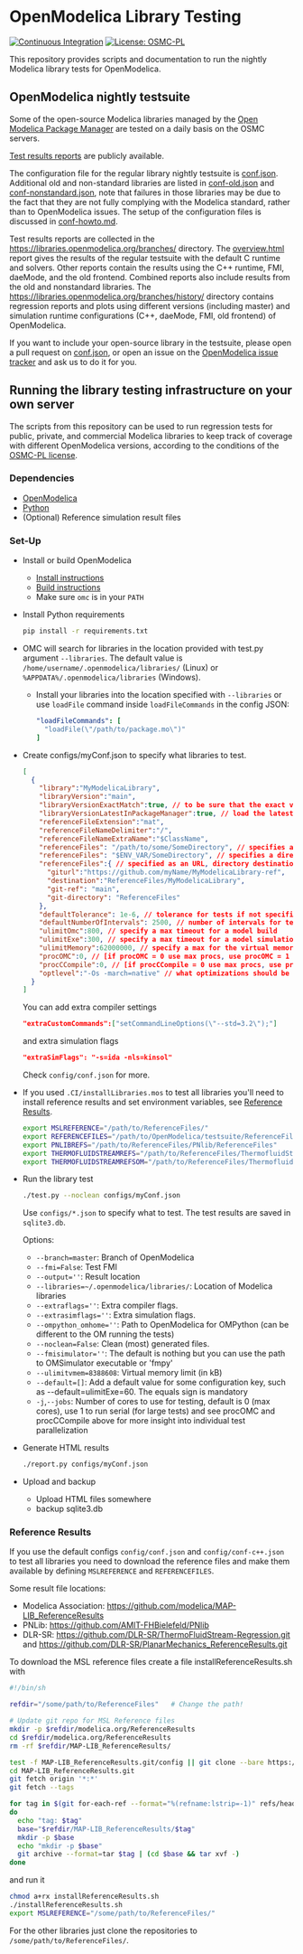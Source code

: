 # OpenModelica Library Testing

[![Continuous Integration](https://github.com/OpenModelica/OpenModelicaLibraryTesting/actions/workflows/test.yml/badge.svg)](https://github.com/OpenModelica/OpenModelicaLibraryTesting/actions/workflows/test.yml)
[![License: OSMC-PL](https://img.shields.io/badge/license-OSMC--PL-lightgrey.svg)](OSMC-License.txt)

This repository provides scripts and documentation to run the nightly Modelica library tests for OpenModelica.

## OpenModelica nightly testsuite

Some of the open-source Modelica libraries managed by the [Open Modelica Package Manager](https://github.com/OpenModelica/OMPackageManager) are tested on a daily basis on the OSMC servers.

[Test results reports](testresults.md#open-source-modelica-library-testing-using-openmodelica) are publicly available.

The configuration file for the regular library nightly testsuite is [conf.json](configs/conf.json). Additional old and non-standard libraries are listed in [conf-old.json](configs/conf-old.json) and [conf-nonstandard.json](configs/conf-nonstandard.json), note that failures in those libraries may be due to the fact that they are not fully complying with the Modelica standard, rather than to OpenModelica issues. The setup of the configuration files is discussed in [conf-howto.md](conf-howto.md).

Test results reports are collected in the https://libraries.openmodelica.org/branches/ directory. The [overview.html](https://libraries.openmodelica.org/branches/overview.html) report gives the results of the regular testsuite with the default C runtime and solvers. Other reports contain the results using the C++ runtime, FMI, daeMode, and the old frontend. Combined reports also include results from the old and nonstandard libraries. The https://libraries.openmodelica.org/branches/history/ directory contains regression reports and plots using different versions (including master) and simulation runtime configurations (C++, daeMode, FMI, old frontend) of OpenModelica.

If you want to include your open-source library in the testsuite, please open a pull request on [conf.json](configs/conf.json), or open an issue on the [OpenModelica issue tracker](https://github.com/OpenModelica/OpenModelica/issues/new/choose) and ask us to do it for you.

## Running the library testing infrastructure on your own server

The scripts from this repository can be used to run regression tests for public, private, and commercial Modelica libraries to keep track of coverage with different OpenModelica versions, according to the conditions of the [OSMC-PL license](OSMC-License.txt).

### Dependencies

  - [OpenModelica](https://openmodelica.org)
  - [Python](https://www.python.org/)
  - (Optional) Reference simulation result files

### Set-Up

  - Install or build OpenModelica
    - [Install instructions](https://openmodelica.org/download/download-linux)
    - [Build instructions](https://github.com/OpenModelica/OpenModelica#readme)
    - Make sure `omc` is in your `PATH`
  - Install Python requirements
    ```bash
    pip install -r requirements.txt
    ```
  - OMC will search for libraries in the location provided with test.py argument `--libraries`.
    The default value is `/home/username/.openmodelica/libraries/` (Linux) or `%APPDATA%/.openmodelica/libraries` (Windows).
    - Install your libraries into the location specified with `--libraries`
      or use `loadFile` command inside `loadFileCommands` in the config JSON:
      ```yml
      "loadFileCommands": [
        "loadFile(\"/path/to/package.mo\")"
      ]
      ```
  - Create configs/myConf.json to specify what libraries to test.
    ```json
    [
      {
        "library":"MyModelicaLibrary",
        "libraryVersion":"main",
        "libraryVersionExactMatch":true, // to be sure that the exact version is loaded, not the latest compatible
        "libraryVersionLatestInPackageManager":true, // load the latest from the package manager
        "referenceFileExtension":"mat",
        "referenceFileNameDelimiter":"/",
        "referenceFileNameExtraName":"$ClassName",
        "referenceFiles": "/path/to/some/SomeDirectory", // specifies a directory with the files
        "referenceFiles": "$ENV_VAR/SomeDirectory", // specifies a directory with the files via an env var
        "referenceFiles":{ // specified as an URL, directory destination, git branch and git directory
          "giturl":"https://github.com/myName/MyModelicaLibrary-ref",
          "destination":"ReferenceFiles/MyModelicaLibrary",
          "git-ref": "main",
          "git-directory": "ReferenceFiles"
        },
        "defaultTolerance": 1e-6, // tolerance for tests if not specified by the model, defaults to 1e-6
        "defaultNumberOfIntervals": 2500, // number of intervals for tests if not specified by the model, defaults to 2500
        "ulimitOmc":800, // specify a max timeout for a model build
        "ulimitExe":300, // specify a max timeout for a model simulation
        "ulimitMemory":62000000, // specify a max for the virtual memory of the running process when building a model
        "procOMC":0, // [if procOMC = 0 use max procs, use procOMC = 1 if not defined, else use the given value] how many CPU cores should be used to run omc (load Modelica libraries in parallel and generate the C code in parallel)
        "procCCompile":0, // [if procCCompile = 0 use max procs, use procCCompile = 1 if not defined, else use the given value] how many CPU cores should be used to compile the generated code
        "optlevel":"-Os -march=native" // what optimizations should be used by the C compiler
      }
    ]
    ```

    You can add extra compiler settings

    ```json
    "extraCustomCommands":["setCommandLineOptions(\"--std=3.2\");"]
    ```
    and extra simulation flags

    ```json
    "extraSimFlags": "-s=ida -nls=kinsol"
    ```

    Check `config/conf.json` for more.
  - If you used `.CI/installLibraries.mos` to test all libraries you'll need to install reference results and set environment variables, see [Reference Results](#reference-results).
    ```bash
    export MSLREFERENCE="/path/to/ReferenceFiles/"
    export REFERENCEFILES="/path/to/OpenModelica/testsuite/ReferenceFiles"
    export PNLIBREFS="/path/to/ReferenceFiles/PNlib/ReferenceFiles"
    export THERMOFLUIDSTREAMREFS="/path/to/ReferenceFiles/ThermofluidStream-main-regression/ReferenceData"
    export THERMOFLUIDSTREAMREFSOM="/path/to/ReferenceFiles/ThermofluidStream-OM-regression/ReferenceData"
    ```

  - Run the library test
    ```bash
    ./test.py --noclean configs/myConf.json
    ```
    Use `configs/*.json` to specify what to test.
    The test results are saved in `sqlite3.db`.

    Options:
      - `--branch=master`: Branch of OpenModelica
      - `--fmi=False`: Test FMI
      - `--output=''`: Result location
      - `--libraries=~/.openmodelica/libraries/`: Location of Modelica libraries
      - `--extraflags=''`: Extra compiler flags.
      - `--extrasimflags=''`: Extra simulation flags.
      - `--ompython_omhome=''`: Path to OpenModelica for OMPython (can be different to the OM running the tests)
      - `--noclean=False`: Clean (most) generated files.
      - `--fmisimulator=''`: The default is nothing but you can use the path to OMSimulator executable or 'fmpy'
      - `--ulimitvmem=8388608`: Virtual memory limit (in kB)
      - `--default=[]`: Add a default value for some configuration key, such as --default=ulimitExe=60. The equals sign is mandatory
      - `-j`,`--jobs`: Number of cores to use for testing, default is 0 (max cores), use 1 to run serial (for large tests) and see procOMC and procCCompile above for more insight into individual test parallelization

  - Generate HTML results
    ```bash
    ./report.py configs/myConf.json
    ```
  - Upload and backup
    - Upload HTML files somewhere
    - backup sqlite3.db

### Reference Results

If you use the default configs `config/conf.json` and
`config/conf-c++.json` to test all libraries you need to
download the reference files and make them available by
defining `MSLREFERENCE` and `REFERENCEFILES`.

Some result file locations:
  - Modelica Association: https://github.com/modelica/MAP-LIB_ReferenceResults
  - PNLib: https://github.com/AMIT-FHBielefeld/PNlib
  - DLR-SR: https://github.com/DLR-SR/ThermoFluidStream-Regression.git and https://github.com/DLR-SR/PlanarMechanics_ReferenceResults.git


To download the MSL reference files create a file
installReferenceResults.sh with
```sh
#!/bin/sh

refdir="/some/path/to/ReferenceFiles"   # Change the path!

# Update git repo for MSL Reference files
mkdir -p $refdir/modelica.org/ReferenceResults
cd $refdir/modelica.org/ReferenceResults
rm -rf $refdir/MAP-LIB_ReferenceResults/

test -f MAP-LIB_ReferenceResults.git/config || git clone --bare https://github.com/modelica/MAP-LIB_ReferenceResults.git MAP-LIB_ReferenceResults.git
cd MAP-LIB_ReferenceResults.git
git fetch origin '*:*'
git fetch --tags

for tag in $(git for-each-ref --format="%(refname:lstrip=-1)" refs/heads/)
do
  echo "tag: $tag"
  base="$refdir/MAP-LIB_ReferenceResults/$tag"
  mkdir -p $base
  echo "mkdir -p $base"
  git archive --format=tar $tag | (cd $base && tar xvf -)
done
```

and run it
```bash
chmod a+rx installReferenceResults.sh
./installReferenceResults.sh
export MSLREFERENCE="/some/path/to/ReferenceFiles/"
```

For the other libraries just clone the repositories to `/some/path/to/ReferenceFiles/`.
